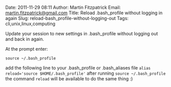 Date: 2011-11-29 08:11
Author: Martin Fitzpatrick
Email: martin.fitzpatrick@gmail.com
Title: Reload .bash_profile without logging in again
Slug: reload-bash_profile-without-logging-out
Tags: cli,unix,linux,computing

Update your session to new settings in .bash_profile without logging out and back in again.









At the prompt enter: 

`source ~/.bash_profile`



add the following line to your .bash_profile or .bash_aliases file
`alias reload='source $HOME/.bash_profile'`
after running `source ~/.bash_profile` the command `reload` will be available to do the same thing :)









